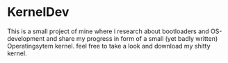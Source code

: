# KernelDev
This is a small project of mine where i research about bootloaders and OS-development and share my progress in form of a small (yet badly written) Operatingsytem kernel.
feel free to take a look and download my shitty kernel.
